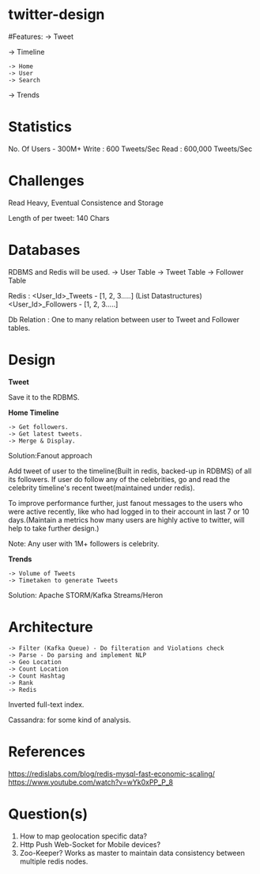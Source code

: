 # twitter-design

#Features:
-> Tweet

-> Timeline
	
	-> Home
	-> User
	-> Search

-> Trends

# Statistics
No. Of Users - 300M+
Write : 600 Tweets/Sec
Read : 600,000 Tweets/Sec

# Challenges
Read Heavy, Eventual Consistence and Storage

Length of per tweet: 140 Chars

# Databases
RDBMS and Redis will be used.
-> User Table
-> Tweet Table
-> Follower Table

Redis : <User_Id>_Tweets - [1, 2, 3.....] (List Datastructures)
		<User_Id>_Followers - [1, 2, 3.....]

Db Relation : One to many relation between user to Tweet and Follower tables.

# Design
**Tweet**

Save it to the RDBMS.

**Home Timeline**

	-> Get followers.
	-> Get latest tweets.
	-> Merge & Display.

Solution:Fanout approach

Add tweet of user to the timeline(Built in redis, backed-up in RDBMS) of all its followers. If user do follow any of the celebrities, go and read the celebrity timeline's recent tweet(maintained under redis).

To improve performance further, just fanout messages to the users who were active recently, like who had logged in to their account in last 7 or 10 days.(Maintain a metrics how many users are highly active to twitter, will help to take further design.)

Note: Any user with 1M+ followers is celebrity.
	
**Trends**

	-> Volume of Tweets
	-> Timetaken to generate Tweets
	
Solution: Apache STORM/Kafka Streams/Heron

# Architecture
	-> Filter (Kafka Queue) - Do filteration and Violations check
	-> Parse - Do parsing and implement NLP
	-> Geo Location
	-> Count Location 
	-> Count Hashtag
	-> Rank
	-> Redis
	
Inverted full-text index.

Cassandra: for some kind of analysis.

# References
https://redislabs.com/blog/redis-mysql-fast-economic-scaling/
https://www.youtube.com/watch?v=wYk0xPP_P_8

# Question(s)
1. How to map geolocation specific data?
2. Http Push Web-Socket for Mobile devices?
3. Zoo-Keeper? Works as master to maintain data consistency between multiple redis nodes.